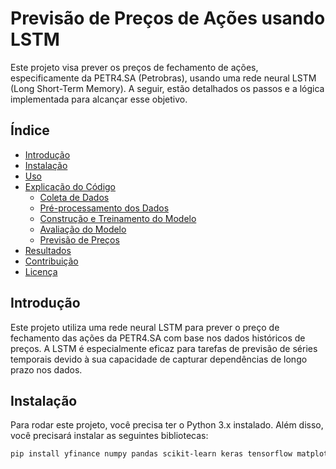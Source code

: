 # Previsão de Preços de Ações usando LSTM

Este projeto visa prever os preços de fechamento de ações, especificamente da PETR4.SA (Petrobras), usando uma rede neural LSTM (Long Short-Term Memory). A seguir, estão detalhados os passos e a lógica implementada para alcançar esse objetivo.

## Índice

- [Introdução](#introdução)
- [Instalação](#instalação)
- [Uso](#uso)
- [Explicação do Código](#explicação-do-código)
  - [Coleta de Dados](#coleta-de-dados)
  - [Pré-processamento dos Dados](#pré-processamento-dos-dados)
  - [Construção e Treinamento do Modelo](#construção-e-treinamento-do-modelo)
  - [Avaliação do Modelo](#avaliação-do-modelo)
  - [Previsão de Preços](#previsão-de-preços)
- [Resultados](#resultados)
- [Contribuição](#contribuição)
- [Licença](#licença)

## Introdução

Este projeto utiliza uma rede neural LSTM para prever o preço de fechamento das ações da PETR4.SA com base nos dados históricos de preços. A LSTM é especialmente eficaz para tarefas de previsão de séries temporais devido à sua capacidade de capturar dependências de longo prazo nos dados.

## Instalação

Para rodar este projeto, você precisa ter o Python 3.x instalado. Além disso, você precisará instalar as seguintes bibliotecas:

```bash
pip install yfinance numpy pandas scikit-learn keras tensorflow matplotlib
